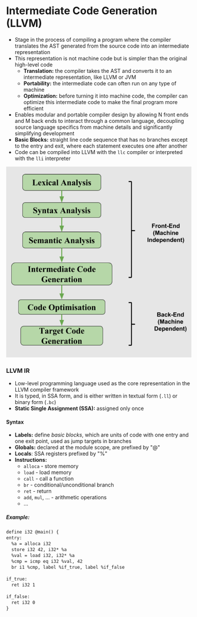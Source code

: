 # Intermediate Code Generation (LLVM)
- Stage in the process of compiling a program where the compiler translates the AST generated from the source code into an intermediate representation
- This representation is not machine code but is simpler than the original high-level code
	- **Translation:** the compiler takes the AST and converts it to an intermediate representation, like LLVM or JVM
	- **Portability:** the intermediate code can often run on any type of machine
	- **Optimization:** before turning it into machine code, the compiler can optimize this intermediate code to make the final program more efficient
- Enables modular and portable compiler design by allowing N front ends and M back ends to interact through a common language, decoupling source language specifics from machine details and significantly simplifying development
- **Basic Blocks:** straight line code sequence that has no branches except to the entry and exit, where each statement executes one after another
- Code can be compiled into LLVM with the `llc` compiler or interpreted with the `lli` interpreter

![](resources/frontend-and-backend-of-compiler.png)

### LLVM IR
- Low-level programming language used as the core representation in the LLVM compiler framework
- It is typed, in SSA form, and is either written in textual form (`.ll`) or binary form (`.bc`)
- **Static Single Assignment (SSA):** assigned only once
#### Syntax
- **Labels:** define *basic blocks*, which are units of code with one entry and one exit point, used as jump targets in branches
- **Globals:** declared at the module scope, are prefixed by "@"
- **Locals**: SSA registers prefixed by "%"
- **Instructions:** 
	- `alloca` - store memory
	- `load` - load memory
	- `call` - call a function
	- `br` - conditional/unconditional branch
	- `ret` - return
	- `add`, `mul`, ... - arithmetic operations
	- ...

##### Example:
```
define i32 @main() {
entry:
  %a = alloca i32
  store i32 42, i32* %a
  %val = load i32, i32* %a
  %cmp = icmp eq i32 %val, 42
  br i1 %cmp, label %if_true, label %if_false

if_true:
  ret i32 1

if_false:
  ret i32 0
}
```